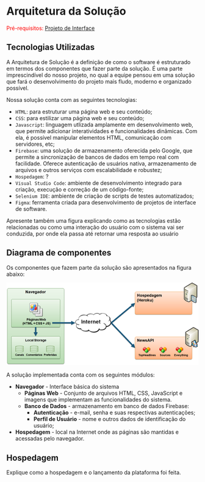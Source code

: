 # Arquitetura da Solução

<span style="color:red">Pré-requisitos: <a href="3-Projeto de Interface.md"> Projeto de Interface</a></span>

## Tecnologias Utilizadas

A Arquitetura de Solução é a definição de como o software é estruturado em termos dos componentes que fazer parte da solução. É uma parte imprescindível do nosso projeto, no qual a equipe pensou em uma solução que fará o desenvolvimento do projeto mais fludo, moderno e organizado possível.

Nossa solução conta com as seguintes tecnologias: 

- `HTML`: para estruturar uma página web e seu conteúdo;
- `CSS`: para estilizar uma página web e seu conteúdo;
- `Javascript`: linguagem utlizada amplamente em desenvolvimento web, que permite adicionar interatividades e funcionalidades dinâmicas. Com ela, é possível manipular elementos HTML, comunicação com servidores, etc;
- `Firebase`: uma solução de armazenamento oferecida pelo Google, que permite a sincronização de bancos de dados em tempo real com facilidade. Oferece autenticação de usuários nativa, armazenamento de arquivos e outros serviços com escalabilidade e robustez;
- `Hospedagem`: ? 
- `Visual Studio Code`: ambiente de desenvolvimento integrado para criação, execução e correção de um código-fonte;
- `Selenium IDE`: ambiente de criação de scripts de testes automatizados;
- `Figma`: ferramenta criada para desenvolvimento de projetos de interface de software.

Apresente também uma figura explicando como as tecnologias estão relacionadas ou como uma interação do usuário com o sistema vai ser conduzida, por onde ela passa até retornar uma resposta ao usuário

## Diagrama de componentes 

Os componentes que fazem parte da solução são apresentados na figura abaixo:

![Diagrama de Componentes](img/componentes.png)

A solução implementada conta com os seguintes módulos:
- **Navegador** - Interface básica do sistema  
  - **Páginas Web** - Conjunto de arquivos HTML, CSS, JavaScript e imagens que implementam as funcionalidades do sistema.
   - **Banco de Dados** - armazenamento em banco de dados Firebase: 
     - **Autenticação** - e-mail, senha e suas respectivas autenticações;
     - **Perfil de Usuário** - nome e outros dados de identificação do usuário;
 - **Hospedagem** - local na Internet onde as páginas são mantidas e acessadas pelo navegador. 

## Hospedagem

Explique como a hospedagem e o lançamento da plataforma foi feita.